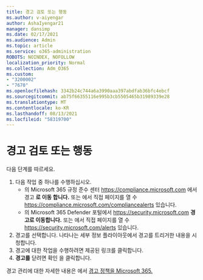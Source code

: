 ```yaml
---
title: 경고 검토 또는 행동
ms.author: v-aiyengar
author: AshaIyengar21
manager: dansimp
ms.date: 02/17/2021
ms.audience: Admin
ms.topic: article
ms.service: o365-administration
ROBOTS: NOINDEX, NOFOLLOW
localization_priority: Normal
ms.collection: Adm_O365
ms.custom:
- "3200002"
- "7670"
ms.openlocfilehash: 3342b24c744a6a3990aaa397abdfab36bfc4ebcf
ms.sourcegitcommit: ab75f66355116e995b3cb5505465b31989339e28
ms.translationtype: MT
ms.contentlocale: ko-KR
ms.lasthandoff: 08/13/2021
ms.locfileid: "58319700"
---
```

# <a name="review-or-act-on-an-alert"></a>경고 검토 또는 행동

다음 단계를 따르세요.

1. 다음 작업 중 하나를 수행하십시오.
   - 의 Microsoft 365 규정 준수 센터 <https://compliance.microsoft.com> 에서 경고 **로 이동 합니다.** 또는 에서 직접 페이지를 열 수 <https://compliance.microsoft.com/compliancealerts> 있습니다.
   - 의 Microsoft 365 Defender 포털에서 <https://security.microsoft.com> **경고로 이동합니다.** 또는 에서 직접 페이지를 열 수 <https://security.microsoft.com/alerts> 있습니다.
2. 경고를 선택합니다. 나타나는 세부 정보 플라이아웃에서 경고를 트리거한 내용을 시청합니다.
3. 경고에 대한 작업을 수행하려면 제공된 링크를 클릭합니다.
4. **경고를** 닫려면 확인 을 클릭합니다.

경고 관리에 대한 자세한 내용은 에서 [경고 정책을 Microsoft 365.](https://docs.microsoft.com/microsoft-365/compliance/alert-policies)
